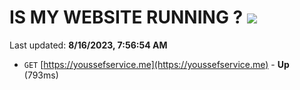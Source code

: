 # IS MY WEBSITE RUNNING ? [![](https://img.shields.io/static/v1?label=Sponsor&message=%E2%9D%A4&logo=GitHub&color=%23fe8e86)](https://github.com/sponsors/<username>)

Last updated: **8/16/2023, 7:56:54 AM**

- `GET` [https://youssefservice.me](https://youssefservice.me) - **Up** (793ms)
